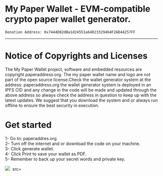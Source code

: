 # My Paper Wallet - EVM-compatible crypto paper wallet generator.

	Donation Address: 0x7444D02dBa1d24551a64D23329464F2AD44257FF

	
 

***********************************
# Notice of Copyrights and Licenses
 
The My Paper Wallet project, software and embedded resources are copyright paperaddress.org. 
The my paper wallet name and logo are not part of the open source license.Check the wallet generator system at the address: paperaddress.org the wallet generator system is deployed in an IPFS CID and any change in the code will be made and updated through the above address so always check the address in question to keep up with the latest updates. We suggest that you download the system and or always run offline to ensure the best security in execution.



# Get started
1- Go to: paperaddres.org <br>
2- Turn off the internet and or download the code on your machine. <br>
3- Click generate wallet. <br>
4- Click Print to save your wallet as PDF. <br>
5- Remember to back up your secret words and private key.<br>

<img src="https://raw.githubusercontent.com/mypaperwallet/mypaperwallet/d4189a54760e305ea97fc84cc23ba4d386f4deae/print.png">
<img> src=  </img>
